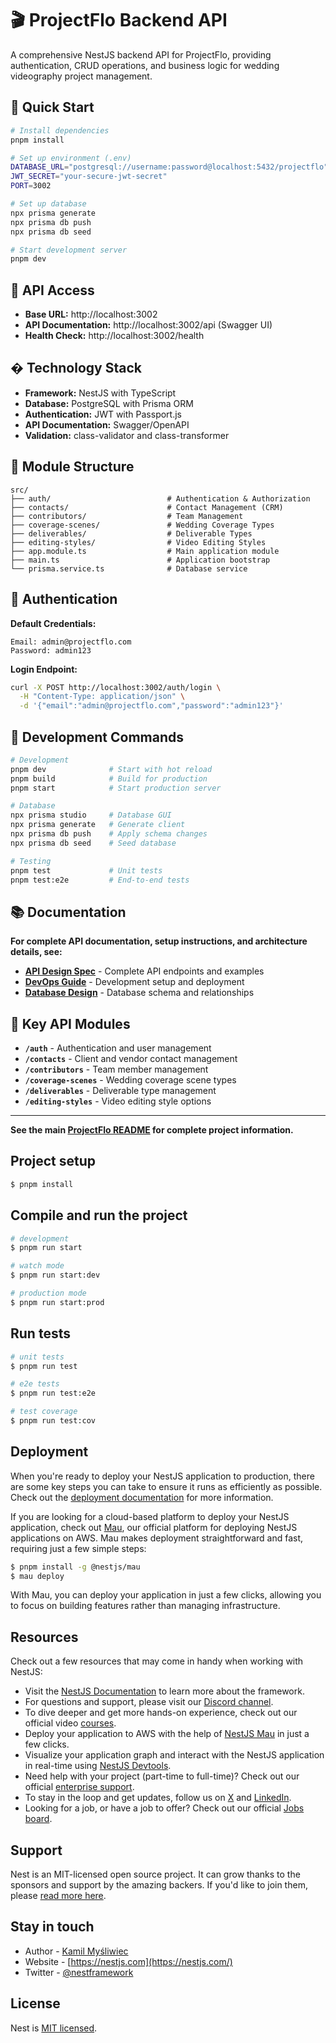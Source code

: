 # 🎬 ProjectFlo Backend API

A comprehensive NestJS backend API for ProjectFlo, providing authentication, CRUD operations, and business logic for wedding videography project management.

## 🚀 Quick Start

```bash
# Install dependencies
pnpm install

# Set up environment (.env)
DATABASE_URL="postgresql://username:password@localhost:5432/projectflo"
JWT_SECRET="your-secure-jwt-secret"
PORT=3002

# Set up database
npx prisma generate
npx prisma db push
npx prisma db seed

# Start development server
pnpm dev
```

## 🔌 API Access

- **Base URL:** http://localhost:3002
- **API Documentation:** http://localhost:3002/api (Swagger UI)
- **Health Check:** http://localhost:3002/health

## �️ Technology Stack

- **Framework:** NestJS with TypeScript
- **Database:** PostgreSQL with Prisma ORM
- **Authentication:** JWT with Passport.js
- **API Documentation:** Swagger/OpenAPI
- **Validation:** class-validator and class-transformer

## 📁 Module Structure

```
src/
├── auth/                          # Authentication & Authorization
├── contacts/                      # Contact Management (CRM)
├── contributors/                  # Team Management
├── coverage-scenes/               # Wedding Coverage Types
├── deliverables/                  # Deliverable Types
├── editing-styles/                # Video Editing Styles
├── app.module.ts                  # Main application module
├── main.ts                        # Application bootstrap
└── prisma.service.ts              # Database service
```

## 🔐 Authentication

**Default Credentials:**
```
Email: admin@projectflo.com
Password: admin123
```

**Login Endpoint:**
```bash
curl -X POST http://localhost:3002/auth/login \
  -H "Content-Type: application/json" \
  -d '{"email":"admin@projectflo.com","password":"admin123"}'
```

## 🔧 Development Commands

```bash
# Development
pnpm dev              # Start with hot reload
pnpm build            # Build for production
pnpm start            # Start production server

# Database
npx prisma studio     # Database GUI
npx prisma generate   # Generate client
npx prisma db push    # Apply schema changes
npx prisma db seed    # Seed database

# Testing
pnpm test             # Unit tests
pnpm test:e2e         # End-to-end tests
```

## 📚 Documentation

**For complete API documentation, setup instructions, and architecture details, see:**

- **[API Design Spec](../../Plan/System%20Architecture/API%20Design%20Spec.md)** - Complete API endpoints and examples
- **[DevOps Guide](../../Plan/System%20Architecture/DevOps%20Guide.md)** - Development setup and deployment
- **[Database Design](../../Plan/Database%20Design.md)** - Database schema and relationships

## 🎯 Key API Modules

- **`/auth`** - Authentication and user management
- **`/contacts`** - Client and vendor contact management
- **`/contributors`** - Team member management
- **`/coverage-scenes`** - Wedding coverage scene types
- **`/deliverables`** - Deliverable type management
- **`/editing-styles`** - Video editing style options

---

**See the main [ProjectFlo README](../../README.md) for complete project information.**

## Project setup

```bash
$ pnpm install
```

## Compile and run the project

```bash
# development
$ pnpm run start

# watch mode
$ pnpm run start:dev

# production mode
$ pnpm run start:prod
```

## Run tests

```bash
# unit tests
$ pnpm run test

# e2e tests
$ pnpm run test:e2e

# test coverage
$ pnpm run test:cov
```

## Deployment

When you're ready to deploy your NestJS application to production, there are some key steps you can take to ensure it runs as efficiently as possible. Check out the [deployment documentation](https://docs.nestjs.com/deployment) for more information.

If you are looking for a cloud-based platform to deploy your NestJS application, check out [Mau](https://mau.nestjs.com), our official platform for deploying NestJS applications on AWS. Mau makes deployment straightforward and fast, requiring just a few simple steps:

```bash
$ pnpm install -g @nestjs/mau
$ mau deploy
```

With Mau, you can deploy your application in just a few clicks, allowing you to focus on building features rather than managing infrastructure.

## Resources

Check out a few resources that may come in handy when working with NestJS:

- Visit the [NestJS Documentation](https://docs.nestjs.com) to learn more about the framework.
- For questions and support, please visit our [Discord channel](https://discord.gg/G7Qnnhy).
- To dive deeper and get more hands-on experience, check out our official video [courses](https://courses.nestjs.com/).
- Deploy your application to AWS with the help of [NestJS Mau](https://mau.nestjs.com) in just a few clicks.
- Visualize your application graph and interact with the NestJS application in real-time using [NestJS Devtools](https://devtools.nestjs.com).
- Need help with your project (part-time to full-time)? Check out our official [enterprise support](https://enterprise.nestjs.com).
- To stay in the loop and get updates, follow us on [X](https://x.com/nestframework) and [LinkedIn](https://linkedin.com/company/nestjs).
- Looking for a job, or have a job to offer? Check out our official [Jobs board](https://jobs.nestjs.com).

## Support

Nest is an MIT-licensed open source project. It can grow thanks to the sponsors and support by the amazing backers. If you'd like to join them, please [read more here](https://docs.nestjs.com/support).

## Stay in touch

- Author - [Kamil Myśliwiec](https://twitter.com/kammysliwiec)
- Website - [https://nestjs.com](https://nestjs.com/)
- Twitter - [@nestframework](https://twitter.com/nestframework)

## License

Nest is [MIT licensed](https://github.com/nestjs/nest/blob/master/LICENSE).
